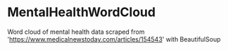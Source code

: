 # MentalHealthWordCloud

Word cloud of mental health data scraped from 'https://www.medicalnewstoday.com/articles/154543' with BeautifulSoup
